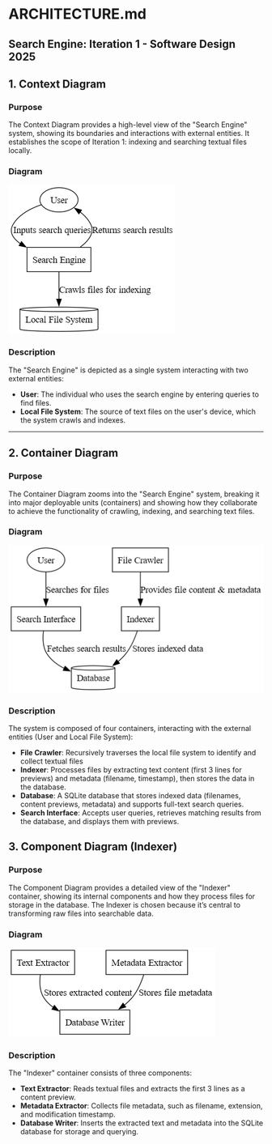 # ARCHITECTURE.md

## Search Engine: Iteration 1 - Software Design 2025

## 1. Context Diagram

### Purpose
The Context Diagram provides a high-level view of the "Search Engine" system, showing its boundaries and interactions with external entities. It establishes the scope of Iteration 1: indexing and searching textual files locally.

### Diagram
![Context Diagram](context_diagram.png)

### Description
The "Search Engine" is depicted as a single system interacting with two external entities:
- **User**: The individual who uses the search engine by entering queries to find files.
- **Local File System**: The source of text files on the user's device, which the system crawls and indexes.

---

## 2. Container Diagram

### Purpose
The Container Diagram zooms into the "Search Engine" system, breaking it into major deployable units (containers) and showing how they collaborate to achieve the functionality of crawling, indexing, and searching text files.

### Diagram
![Container Diagram](container_diagram.png)

### Description
The system is composed of four containers, interacting with the external entities (User and Local File System):
- **File Crawler**: Recursively traverses the local file system to identify and collect textual files 
- **Indexer**: Processes files by extracting text content (first 3 lines for previews) and metadata (filename, timestamp), then stores the data in the database.
- **Database**: A SQLite database that stores indexed data (filenames, content previews, metadata) and supports full-text search queries.
- **Search Interface**: Accepts user queries, retrieves matching results from the database, and displays them with previews.

## 3. Component Diagram (Indexer)

### Purpose
The Component Diagram provides a detailed view of the "Indexer" container, showing its internal components and how they process files for storage in the database. The Indexer is chosen because it’s central to transforming raw files into searchable data.

### Diagram
![Component Diagram](component_diagram.png)

### Description
The "Indexer" container consists of three components:
- **Text Extractor**: Reads textual files and extracts the first 3 lines as a content preview.
- **Metadata Extractor**: Collects file metadata, such as filename, extension, and modification timestamp.
- **Database Writer**: Inserts the extracted text and metadata into the SQLite database for storage and querying.





